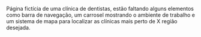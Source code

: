 Página fictícia de uma clínica de dentistas, estão faltando alguns elementos como barra de navegação, um carrosel mostrando o ambiente de trabalho e um sistema de mapa para localizar as clínicas mais perto de X região desejada.
